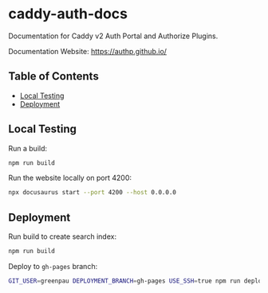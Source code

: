 # caddy-auth-docs

Documentation for Caddy v2 Auth Portal and Authorize Plugins.

Documentation Website: https://authp.github.io/

<!-- begin-markdown-toc -->
## Table of Contents

* [Local Testing](#local-testing)
* [Deployment](#deployment)

<!-- end-markdown-toc -->

## Local Testing

Run a build:

```bash
npm run build
```

Run the website locally on port 4200:

```bash
npx docusaurus start --port 4200 --host 0.0.0.0
```

## Deployment

Run build to create search index:

```bash
npm run build
```

Deploy to `gh-pages` branch:

```bash
GIT_USER=greenpau DEPLOYMENT_BRANCH=gh-pages USE_SSH=true npm run deploy
```
